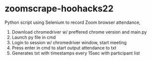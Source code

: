 # zoomscrape-hoohacks22
Python script using Selenium to record Zoom browser attendance,
1. Download chromedriver w/ preffered chrome version and main.py
2. Launch py file in cmd
3. Login to session w/ chromedriver window, start meeting
4. Press enter in cmd to start output attendance to txt
5. Generates txt with timestamps every 15sec with participant list
